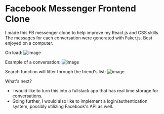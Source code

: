 # Facebook Messenger Frontend Clone
I made this FB messenger clone to help improve my React.js and CSS skills. The messages for each conversation were generated with Faker.js. Best enjoyed on a computer.

On load:
![image](https://user-images.githubusercontent.com/47995084/131060836-ff9a925c-fcbc-467d-9d46-813901c16e24.png)

Example of a conversation:
![image](https://user-images.githubusercontent.com/47995084/131060872-5b192875-0442-4fa5-9661-a4bf1a41fd9b.png)

Search function will filter through the friend's list:
![image](https://user-images.githubusercontent.com/47995084/131061278-4a7d6319-59da-426d-ad8f-aaef5b940037.png)

What's next?
* I would like to turn this into a fullstack app that has real time storage for conversations.
* Going further, I would also like to implement a login/authentication system, possibly utilizing Facebook's API as well.
